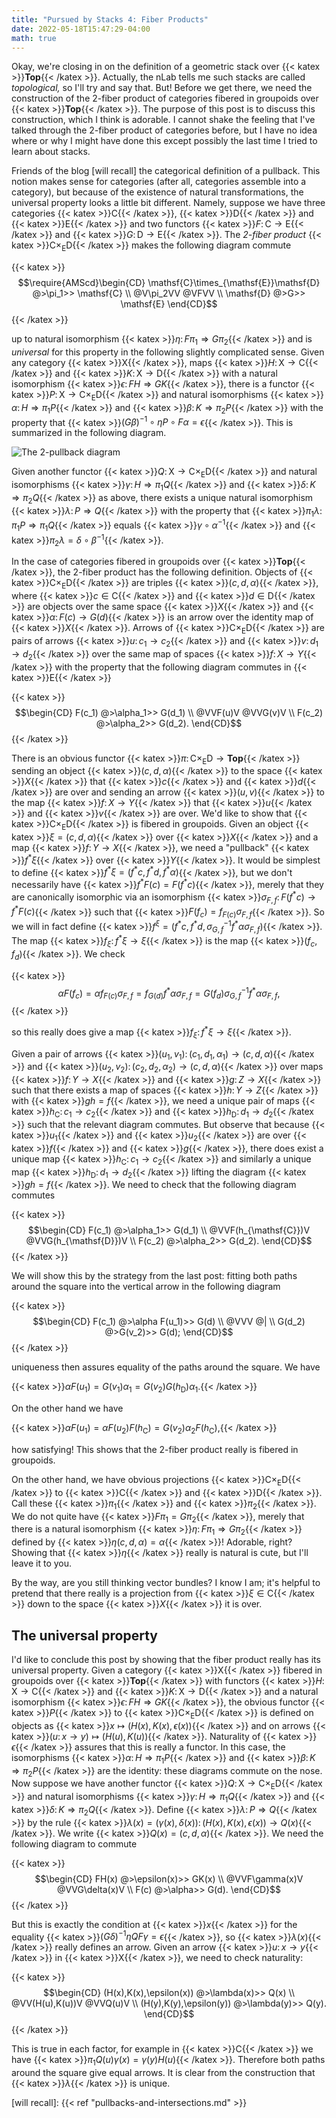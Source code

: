 ```yaml
---
title: "Pursued by Stacks 4: Fiber Products"
date: 2022-05-18T15:47:29-04:00
math: true
---
```

Okay, we're closing in on the definition of a geometric stack over {{< katex >}}$\mathbf{Top}${{< /katex >}}.
Actually, the nLab tells me such stacks are called *topological,* so I'll try and say that.
But! Before we get there, we need the construction 
of the 2-fiber product of categories fibered in groupoids over {{< katex >}}$\mathbf{Top}${{< /katex >}}.
The purpose of this post is to discuss this construction, which I think is adorable.
I cannot shake the feeling that I've talked through the 2-fiber product of categories
before, but I have no idea where or why I might have done this
except possibly the last time I tried to learn about stacks.

Friends of the blog [will recall] the categorical definition of a pullback.
This notion makes sense for categories (after all, categories assemble into a category),
but because of the existence of natural transformations, the universal property looks
a little bit different.
Namely, suppose we have three categories {{< katex >}}$\mathsf{C}${{< /katex >}}, {{< katex >}}$\mathsf{D}${{< /katex >}} and {{< katex >}}$\mathsf{E}${{< /katex >}}
and two functors {{< katex >}}$F\colon \mathsf{C} \to \mathsf{E}${{< /katex >}} and {{< katex >}}$G\colon \mathsf{D} \to \mathsf{E}${{< /katex >}}.
The *2-fiber product* {{< katex >}}$\mathsf{C}\times_{\mathsf{E}} \mathsf{D}${{< /katex >}} makes the following diagram
commute

{{< katex >}}$$\require{AMScd}\begin{CD}
\mathsf{C}\times_{\mathsf{E}}\mathsf{D} @>\pi_1>> \mathsf{C} \\
@V\pi_2VV @VFVV \\
\mathsf{D} @>G>> \mathsf{E}
\end{CD}$${{< /katex >}}

up to natural isomorphism {{< katex >}}$\eta\colon F\pi_1 \Rightarrow G\pi_2${{< /katex >}}
and is *universal* for this property in the following slightly complicated sense.
Given any category {{< katex >}}$\mathsf{X}${{< /katex >}}, maps {{< katex >}}$H\colon \mathsf{X} \to \mathsf{C}${{< /katex >}}
and {{< katex >}}$K\colon \mathsf{X} \to \mathsf{D}${{< /katex >}}
with a natural isomorphism {{< katex >}}$\epsilon \colon FH \Rightarrow GK${{< /katex >}},
there is a functor {{< katex >}}$P\colon\mathsf{X} \to \mathsf{C}\times_{\mathsf{E}}\mathsf{D}${{< /katex >}}
and natural isomorphisms {{< katex >}}$\alpha\colon H \Rightarrow \pi_1P${{< /katex >}} 
and {{< katex >}}$\beta\colon K\Rightarrow \pi_2P${{< /katex >}}
with the property that {{< katex >}}$(G\beta)^{-1} \circ \eta P \circ F\alpha = \epsilon${{< /katex >}}.
This is summarized in the following diagram.

![The 2-pullback diagram](/img/2pullback.jpeg)

Given another functor {{< katex >}}$Q\colon \mathsf{X} \to \mathsf{C}\times_{\mathsf{E}}\mathsf{D}${{< /katex >}}
and natural isomorphisms {{< katex >}}$\gamma\colon H\Rightarrow \pi_1Q${{< /katex >}}
and {{< katex >}}$\delta\colon K \Rightarrow \pi_2Q${{< /katex >}} as above,
there exists a unique natural isomorphism {{< katex >}}$\lambda \colon P \Rightarrow Q${{< /katex >}}
with the property that {{< katex >}}$\pi_1\lambda \colon \pi_1P \Rightarrow \pi_1Q${{< /katex >}}
equals {{< katex >}}$\gamma\circ\alpha^{-1}${{< /katex >}} and {{< katex >}}$\pi_2\lambda = \delta\circ\beta^{-1}${{< /katex >}}.

In the case of categories fibered in groupoids over {{< katex >}}$\mathbf{Top}${{< /katex >}},
the 2-fiber product has the following definition.
Objects of {{< katex >}}$\mathsf{C}\times_{\mathsf{E}} \mathsf{D}${{< /katex >}} are triples
{{< katex >}}$(c,d,\alpha)${{< /katex >}}, where {{< katex >}}$c \in \mathsf{C}${{< /katex >}} and {{< katex >}}$d \in \mathsf{D}${{< /katex >}} are objects
over the same space {{< katex >}}$X${{< /katex >}}
and {{< katex >}}$\alpha\colon F(c) \to G(d)${{< /katex >}} is an arrow over the identity map of {{< katex >}}$X${{< /katex >}}.
Arrows of {{< katex >}}$\mathsf{C}\times_{\mathsf{E}}\mathsf{D}${{< /katex >}} are pairs of arrows
{{< katex >}}$u\colon c_1 \to c_2${{< /katex >}} and {{< katex >}}$v\colon d_1 \to d_2${{< /katex >}}
over the same map of spaces {{< katex >}}$f\colon X \to Y${{< /katex >}}
with the property that the following diagram commutes in {{< katex >}}$\mathsf{E}${{< /katex >}}

{{< katex >}}$$\begin{CD}
F(c_1) @>\alpha_1>> G(d_1) \\
@VVF(u)V @VVG(v)V \\
F(c_2) @>\alpha_2>> G(d_2).
\end{CD}$${{< /katex >}}

There is an obvious functor {{< katex >}}$\pi\colon \mathsf{C}\times_{\mathsf{E}}\mathsf{D} \to \mathbf{Top}${{< /katex >}}
sending an object {{< katex >}}$(c,d,\alpha)${{< /katex >}} to the space {{< katex >}}$X${{< /katex >}} that {{< katex >}}$c${{< /katex >}} and {{< katex >}}$d${{< /katex >}} are over
and sending an arrow {{< katex >}}$(u,v)${{< /katex >}} to the map {{< katex >}}$f\colon X \to Y${{< /katex >}} that {{< katex >}}$u${{< /katex >}} and {{< katex >}}$v${{< /katex >}} are over.
We'd like to show that {{< katex >}}$\mathsf{C}\times_{\mathsf{E}}\mathsf{D}${{< /katex >}} is fibered in groupoids.
Given an object {{< katex >}}$\xi = (c,d,\alpha)${{< /katex >}} over {{< katex >}}$X${{< /katex >}} and a map {{< katex >}}$f\colon Y \to X${{< /katex >}},
we need a "pullback" {{< katex >}}$f^*\xi${{< /katex >}} over {{< katex >}}$Y${{< /katex >}}.
It would be simplest to define {{< katex >}}$f^*\xi = (f^*c,f^*d,f^*\alpha)${{< /katex >}},
but we don't necessarily have {{< katex >}}$f^*F(c) = F(f^*c)${{< /katex >}}, 
merely that they are canonically isomorphic via an isomorphism 
{{< katex >}}$\sigma_{F,f}\colon F(f^*c) \to f^*F(c)${{< /katex >}}
such that {{< katex >}}$F(f_c) = f_{F(c)} \sigma_{F,f}${{< /katex >}}.
So we will in fact define {{< katex >}}$f^\xi = (f^*c, f^*d, \sigma_{G,f}^{-1} f^*\alpha \sigma_{F,f})${{< /katex >}}.
The map {{< katex >}}$f_\xi \colon f^*\xi \to \xi${{< /katex >}}
is the map {{< katex >}}$(f_c,f_d)${{< /katex >}}. We check

{{< katex >}}$$ \alpha F(f_c) = \alpha f_{F(c)} \sigma_{F,f} = f_{G(d)} f^*\alpha \sigma_{F,f} 
= G(f_d) \sigma_{G,f}^{-1} f^*\alpha \sigma_{F,f}, $${{< /katex >}}

so this really does give a map {{< katex >}}$f_\xi \colon f^*\xi \to \xi${{< /katex >}}.

Given a pair of arrows {{< katex >}}$(u_1,v_1)\colon (c_1,d_1,\alpha_1) \to (c,d,\alpha)${{< /katex >}}
and {{< katex >}}$(u_2,v_2)\colon (c_2,d_2,\alpha_2) \to (c,d,\alpha)${{< /katex >}}
over maps {{< katex >}}$f \colon Y \to X${{< /katex >}} and {{< katex >}}$g\colon Z \to X${{< /katex >}}
such that there exists a map of spaces {{< katex >}}$h\colon Y \to Z${{< /katex >}} with {{< katex >}}$gh = f${{< /katex >}},
we need a unique pair of maps {{< katex >}}$h_{\mathsf{C}}\colon c_1 \to c_2${{< /katex >}} and 
{{< katex >}}$h_{\mathsf{D}}\colon d_1 \to d_2${{< /katex >}}
such that the relevant diagram commutes.
But observe that because {{< katex >}}$u_1${{< /katex >}} and {{< katex >}}$u_2${{< /katex >}} are over {{< katex >}}$f${{< /katex >}} and {{< katex >}}$g${{< /katex >}},
there does exist a unique map {{< katex >}}$h_{\mathsf{C}}\colon c_1 \to c_2${{< /katex >}}
and similarly a unique map {{< katex >}}$h_{\mathsf{D}}\colon d_1 \to d_2${{< /katex >}} lifting the diagram {{< katex >}}$gh = f${{< /katex >}}.
We need to check that the following diagram commutes

{{< katex >}}$$\begin{CD}
F(c_1) @>\alpha_1>> G(d_1) \\
@VVF(h_{\mathsf{C}})V @VVG(h_{\mathsf{D}})V \\
F(c_2) @>\alpha_2>> G(d_2).
\end{CD}$${{< /katex >}}

We will show this by the strategy from the last post:
fitting both paths around the square into the vertical arrow in the following diagram

{{< katex >}}$$\begin{CD}
F(c_1) @>\alpha F(u_1)>> G(d) \\
@VVV @| \\
G(d_2) @>G(v_2)>> G(d);
\end{CD}$${{< /katex >}}

uniqueness then assures equality of the paths around the square.
We have

{{< katex >}}$\alpha F(u_1) = G(v_1)\alpha_1 = G(v_2)G(h_{\mathsf{D}})\alpha_1.${{< /katex >}}

On the other hand we have

{{< katex >}}$\alpha F(u_1) = \alpha F(u_2)F(h_{\mathsf{C}}) = G(v_2) \alpha_2 F(h_{\mathsf{C}}),${{< /katex >}}

how satisfying! This shows that the 2-fiber product really is fibered in groupoids.

On the other hand, we have obvious projections {{< katex >}}$\mathsf{C}\times_{\mathsf{E}}\mathsf{D}${{< /katex >}}
to {{< katex >}}$\mathsf{C}${{< /katex >}} and {{< katex >}}$\mathsf{D}${{< /katex >}}.
Call these {{< katex >}}$\pi_1${{< /katex >}} and {{< katex >}}$\pi_2${{< /katex >}}.
We do not quite have {{< katex >}}$F\pi_1 = G\pi_2${{< /katex >}},
merely that there is a natural isomorphism {{< katex >}}$\eta\colon F\pi_1 \Rightarrow G\pi_2${{< /katex >}}
defined by {{< katex >}}$\eta(c,d,\alpha) = \alpha${{< /katex >}}! Adorable, right?
Showing that {{< katex >}}$\eta${{< /katex >}} really is natural is cute, but I'll leave it to you.

By the way, are you still thinking vector bundles? I know I am;
it's helpful to pretend that there really is a projection from {{< katex >}}$\xi \in \mathsf{C}${{< /katex >}}
down to the space {{< katex >}}$X${{< /katex >}} it is over.

## The universal property

I'd like to conclude this post by showing that the fiber product 
really has its universal property.
Given a category {{< katex >}}$\mathsf{X}${{< /katex >}} fibered in groupoids over {{< katex >}}$\mathbf{Top}${{< /katex >}}
with functors {{< katex >}}$H \colon \mathsf{X} \to \mathsf{C}${{< /katex >}} and {{< katex >}}$K\colon \mathsf{X} \to \mathsf{D}${{< /katex >}}
and a natural isomorphism {{< katex >}}$\epsilon\colon FH \Rightarrow GK${{< /katex >}},
the obvious functor {{< katex >}}$P${{< /katex >}} to {{< katex >}}$\mathsf{C}\times_{\mathsf{E}}\mathsf{D}${{< /katex >}}
is defined on objects as {{< katex >}}$x \mapsto (H(x),K(x),\epsilon(x))${{< /katex >}}
and on arrows {{< katex >}}$(u\colon x \to y) \mapsto (H(u),K(u))${{< /katex >}}.
Naturality of {{< katex >}}$\epsilon${{< /katex >}} assures that this is really a functor.
In this case, the isomorphisms {{< katex >}}$\alpha\colon H \Rightarrow \pi_1P${{< /katex >}} 
and {{< katex >}}$\beta\colon K \Rightarrow \pi_2P${{< /katex >}}
are the identity: these diagrams commute on the nose.
Now suppose we have another functor 
{{< katex >}}$Q\colon \mathsf{X} \to \mathsf{C}\times_{\mathsf{E}}\mathsf{D}${{< /katex >}}
and natural isomorphisms {{< katex >}}$\gamma \colon H \Rightarrow \pi_1Q${{< /katex >}}
and {{< katex >}}$\delta\colon K \Rightarrow \pi_2Q${{< /katex >}}.
Define {{< katex >}}$\lambda \colon P \Rightarrow Q${{< /katex >}} by the rule
{{< katex >}}$\lambda(x) = (\gamma(x),\delta(x))\colon (H(x),K(x),\epsilon(x)) \to Q(x)${{< /katex >}}.
We write {{< katex >}}$Q(x) = (c,d,\alpha)${{< /katex >}}. We need the following diagram to commute

{{< katex >}}$$\begin{CD}
FH(x) @>\epsilon(x)>> GK(x) \\
@VVF\gamma(x)V @VVG\delta(x)V \\
F(c) @>\alpha>> G(d).
\end{CD}$${{< /katex >}}

But this is exactly the condition at {{< katex >}}$x${{< /katex >}} for the equality
{{< katex >}}$(G\delta)^{-1}\eta Q F\gamma = \epsilon${{< /katex >}},
so {{< katex >}}$\lambda(x)${{< /katex >}} really defines an arrow.
Given an arrow {{< katex >}}$u\colon x \to y${{< /katex >}} in {{< katex >}}$\mathsf{X}${{< /katex >}},
we need to check naturality:

{{< katex >}}$$\begin{CD}
(H(x),K(x),\epsilon(x)) @>\lambda(x)>> Q(x) \\
@VV(H(u),K(u))V @VVQ(u)V \\
(H(y),K(y),\epsilon(y)) @>\lambda(y)>> Q(y).
\end{CD}$${{< /katex >}}

This is true in each factor, for example in {{< katex >}}$\mathsf{C}${{< /katex >}} we have
{{< katex >}}$\pi_1 Q(u) \gamma(x) = \gamma(y) H(u)${{< /katex >}}.
Therefore both paths around the square give equal arrows.
It is clear from the construction that {{< katex >}}$\lambda${{< /katex >}} is unique.

[will recall]: {{< ref "pullbacks-and-intersections.md" >}}
